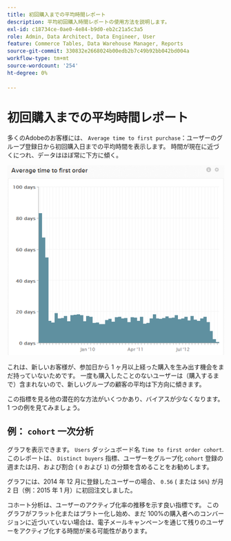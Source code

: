 ```yaml
---
title: 初回購入までの平均時間レポート
description: 平均初回購入時間レポートの使用方法を説明します。
exl-id: c18734ce-0ae0-4e84-b9d0-eb2c21a5c3a5
role: Admin, Data Architect, Data Engineer, User
feature: Commerce Tables, Data Warehouse Manager, Reports
source-git-commit: 330832e2668024b00edb2b7c49b92bb042bd004a
workflow-type: tm+mt
source-wordcount: '254'
ht-degree: 0%

---
```


# 初回購入までの平均時間レポート

多くのAdobeのお客様には、 `Average time to first purchase`：ユーザーのグループ登録日から初回購入日までの平均時間を表示します。 時間が現在に近づくにつれ、データはほぼ常に下方に傾く。

![初回注文までの平均時間](../../assets/average-time-to-first-order.png)

これは、新しいお客様が、参加日から 1 ヶ月以上経った購入を生み出す機会をまだ持っていないためです。 一度も購入したことのないユーザーは（購入するまで）含まれないので、新しいグループの顧客の平均は下方向に傾きます。

この指標を見る他の潜在的な方法がいくつかあり、バイアスが少なくなります。 1 つの例を見てみましょう。

## 例： `cohort` 一次分析

グラフを表示できます。 `Users` ダッシュボード名 `Time to first order cohort`. このレポートは、 `Distinct buyers` 指標、ユーザーをグループ化 `cohort` 登録の週または月、および割合 ( `0` および `1`) の分類を含めることをお勧めします。

グラフには、2014 年 12 月に登録したユーザーの場合、 `0.56` ( または `56%`) が月 2 日（例：2015 年 1 月）に初回注文しました。

コホート分析は、ユーザーのアクティブ化率の推移を示す良い指標です。 このグラフがフラット化またはプラトー化し始め、まだ 100%の購入者へのコンバージョンに近づいていない場合は、電子メールキャンペーンを通じて残りのユーザーをアクティブ化する時間が来る可能性があります。
